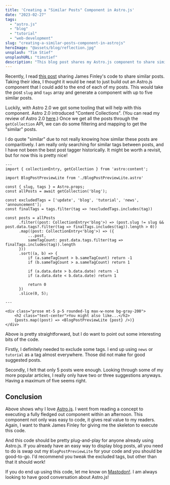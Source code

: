 ```yaml
---
title: 'Creating a "Similar Posts" Component in Astro.js'
date: "2023-02-27"
tags:
  - "astro.js"
  - "blog"
  - "tutorial"
  - "web-development"
slug: "creating-a-similar-posts-component-in-astrojs"
heroImage: "@assets/blog/reflection.jpg"
unsplash: "Tim Stief"
unsplashURL: "timstief"
description: "This blog post shares my Astro.js component to share similar posts to readers. It's nice, simple and gives an extra layer of discoverability to my readers!"
---
```


Recently, I read [this post](https://finley.im/2023/02/25/improving-similar-post-relevance) sharing James Finley's code to share similar posts.
Taking their idea, I thought it would be neat to just build out an Astro.js component that I could add to the end of each of my posts.
This would take the post `slug` and `tags` array and generate a component with up to five similar posts.

Luckily, with Astro 2.0 we got some tooling that will help with this component.
Astro 2.0 introduced "Content Collections".
(You can read my review of Astro 2.0 [here](/blog/taking-a-look-at-astro-2/).)
Once we get all the posts through the `getCollection` API, we can do some filtering and mapping to get the "similar" posts.

I do quote "similar" due to not really knowing how similar these posts are comparitively.
I am really only searching for similar tags between posts, and I have not been the best post tagger historically.
It might be worth a revisit, but for now this is pretty nice!

```astro
---
import { collectionEntry, getCollection } from 'astro:content';

import BlogPostPreviewLite from './BlogPostPreviewLite.astro'

const { slug, tags } = Astro.props;
const allPosts = await getCollection('blog');

const excludedTags = ['update', 'blog', 'tutorial', 'news', 'announcement'];
const finalTags = tags.filter(tag => !excludedTags.includes(tag))

const posts = allPosts
      .filter((post: CollectionEntry<'blog'>) => (post.slug != slug && post.data.tags?.filter(tag => finalTags.includes(tag)).length > 0))
      .map((post: CollectionEntry<'blog'>) => ({
          ...post,
          sameTagCount: post.data.tags.filter(tag => finalTags.includes(tag)).length
      }))
      .sort((a, b) => {
          if (a.sameTagCount > b.sameTagCount) return -1
          if (b.sameTagCount > a.sameTagCount) return 1

          if (a.data.date > b.data.date) return -1
          if (a.data.date < b.data.date) return 1

          return 0
      })
      .slice(0, 5);

---

<div class="prose mt-5 p-5 rounded-lg max-w-none bg-gray-200">
    <h2 class="text-center">You might also like...</h2>
    {posts.map((post) => <BlogPostPreviewLite {post} />)}
</div>
```

Above is pretty straightforward, but I do want to point out some interesting bits of the code.

Firstly, I definitely needed to exclude some tags.
I end up using `news` or `tutorial` as a tag almost everywhere.
Those did not make for good suggested posts.

Secondly, I felt that only 5 posts were enough.
Looking through some of my more popular articles, I really only have two or three suggestions anyways.
Having a maximum of five seems right.

## Conclusion

Above shows why I love [Astro.js](https://astro.build/).
I went from reading a concept to executing a fully fledged out component within an afternoon.
This component not only was easy to code, it gives real value to my readers.
Again, I want to thank James Finley for giving me the skeleton to execute this code.

And this code should be pretty plug-and-play for anyone already using Astro.js.
If you already have an easy way to display blog posts, all you need to do is swap out my `BlogPostPreviewLite` for your code and you should be good-to-go.
I'd recommend you tweak the excluded tags, but other than that it should work!

If you do end up using this code, let me know on [Mastodon!](https://fosstodon.org/@joshfinnie).
I am always looking to have good conversation about Astro.js!

